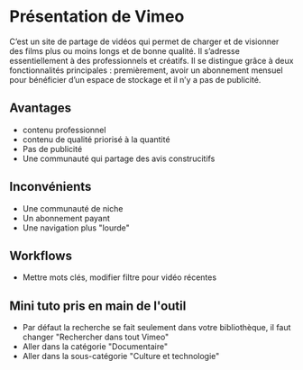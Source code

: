 # Présentation de Vimeo
C’est un site de partage de vidéos qui permet de charger et de visionner des films plus ou moins longs et de bonne qualité.
Il s’adresse essentiellement à des professionnels et créatifs.
Il se distingue grâce à deux fonctionnalités principales : premièrement, avoir un abonnement mensuel pour bénéficier d’un espace de stockage et il n’y a pas de publicité.

## Avantages
- contenu professionnel
- contenu de qualité priorisé à la quantité
- Pas de publicité
- Une communauté qui partage des avis construcitifs

## Inconvénients
- Une communauté de niche
- Un abonnement payant
- Une navigation plus "lourde" 

## Workflows
- Mettre mots clés, modifier filtre pour vidéo récentes

## Mini tuto pris en main de l'outil
- Par défaut la recherche se fait seulement dans votre bibliothèque, il faut changer "Rechercher dans tout Vimeo"
- Aller dans la catégorie "Documentaire"
- Aller dans la sous-catégorie "Culture et technologie"